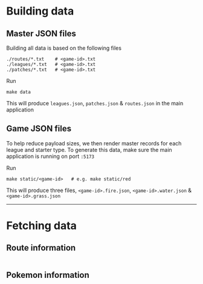 # Building data

## Master JSON files

Building all data is based on the following files

```
./routes/*.txt    # <game-id>.txt
./leagues/*.txt   # <game-id>.txt
./patches/*.txt   # <game-id>.txt
```

Run

```
make data
```

This will produce `leagues.json`, `patches.json` & `routes.json` in the main application 

## Game JSON files

To help reduce payload sizes, we then render master records for each
league and starter type. To generate this data, make sure the main application 
is running on port `:5173`

Run

```
make static/<game-id>   # e.g. make static/red
```

This will produce three files, `<game-id>.fire.json`, `<game-id>.water.json` & `<game-id>.grass.json`

---

# Fetching data 

## Route information

<!-- TODO: Write this up -->

```
```

## Pokemon information

<!-- TODO: Write this up -->
